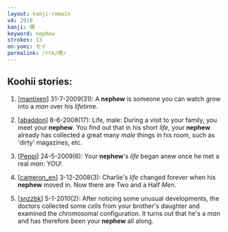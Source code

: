 ```yaml
---
layout: kanji-remain
v4: 2910
kanji: 甥
keyword: nephew
strokes: 13
on-yomi: セイ
permalink: /rtk/甥/
---
```


## Koohii stories: 

1) [<a href="http://kanji.koohii.com/profile/mantixen">mantixen</a>] 31-7-2009(31): A<strong> nephew</strong> is someone you can watch grow into a <em>man</em> over his <em>life</em>time.

2) [<a href="http://kanji.koohii.com/profile/abaddon">abaddon</a>] 8-6-2008(17): Life, male: During a visit to your family, you meet your<strong> nephew</strong>. You find out that in his short <em>life</em>, your<strong> nephew</strong> already has collected a great many <em>male</em> things in his room, such as &#039;dirty&#039; magazines, etc.

3) [<a href="http://kanji.koohii.com/profile/Peppi">Peppi</a>] 24-5-2009(6): Your<strong> nephew</strong>&#039;s <em>life</em> began anew once he met a real <em>man</em>: YOU!

4) [<a href="http://kanji.koohii.com/profile/cameron_en">cameron_en</a>] 3-12-2008(3): Charlie&#039;s <em>life</em> changed forever when his<strong> nephew</strong> moved in. Now there are Two and a Half <em>Men</em>.

5) [<a href="http://kanji.koohii.com/profile/snzzbk">snzzbk</a>] 5-1-2010(2): After noticing some unusual developments, the doctors collected some <em>cells</em> from your brother&#039;s daughter and examined the chromosomal configuration. It turns out that he&#039;s a <em>man</em> and has therefore been your<strong> nephew</strong> all along.

